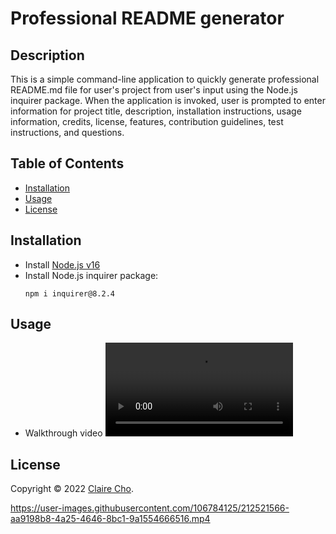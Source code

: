 <!-- omit in toc -->
# Professional README generator

<!-- omit in toc -->
## Description

This is a simple command-line application to quickly generate professional README.md file for user's project from user's input using the Node.js inquirer package. When the application is invoked, user is prompted to enter information for project title, description, installation instructions, usage information, credits, license, features, contribution guidelines, test instructions, and questions.

<!-- omit in toc -->
## Table of Contents
- [Installation](#installation)
- [Usage](#usage)
- [License](#license)

## Installation
- Install [Node.js v16](https://nodejs.org/en/blog/release/v16.16.0/)
- Install Node.js inquirer package:
  ```
  npm i inquirer@8.2.4
  ```

## Usage

- Walkthrough video
![walkthrough video](./assets/videos/readme-generator-walkthrough.mp4)

## License
Copyright © 2022 [Claire Cho](https://github.com/clairehwcho).

https://user-images.githubusercontent.com/106784125/212521566-aa9198b8-4a25-4646-8bc1-9a1554666516.mp4


